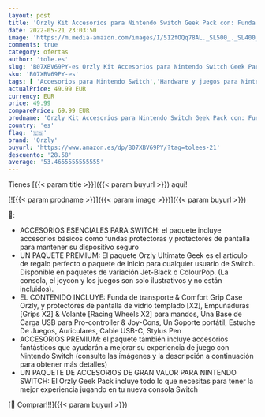```yaml
---
layout: post
title: 'Orzly Kit Accesorios para Nintendo Switch Geek Pack con: Funda y Protector de Pantalla Switch  Empuñaduras & Volante para mandos Joy-con  Una Base de Carga USB y Un Soporte portátil  y más. [Negro]'
date: 2022-05-21 23:03:50
image: 'https://m.media-amazon.com/images/I/512fOQq78AL._SL500_._SL400_.jpg'
comments: true
category: ofertas
author: 'tole.es'
slug: 'B07XBV69PY-es Orzly Kit Accesorios para Nintendo Switch Geek Pack con:...'
sku: 'B07XBV69PY-es'
tags: [ 'Accesorios para Nintendo Switch','Hardware y juegos para Nintendo Switch','Kits de accesorios para Nintendo Switch','Videojuegos','nintendo','orzly','🇪🇸', ]
actualPrice: 49.99 EUR
currency: EUR
price: 49.99
comparePrice: 69.99 EUR
prodname: 'Orzly Kit Accesorios para Nintendo Switch Geek Pack con: Funda y Protector de Pantalla Switch  Empuñaduras & Volante para mandos Joy-con  Una Base de Carga USB y Un Soporte portátil  y más. [Negro]'
country: 'es'
flag: '🇪🇸'
brand: 'Orzly'
buyurl: 'https://www.amazon.es/dp/B07XBV69PY/?tag=tolees-21'
descuento: '28.58'
average: '53.4655555555555'
---
```


Tienes [{{< param title >}}]({{< param buyurl >}}) aqui!

[![{{< param prodname >}}]({{< param image >}})]({{< param buyurl >}})

🔎:

- ACCESORIOS ESENCIALES PARA SWITCH: el paquete incluye accesorios básicos como fundas protectoras y protectores de pantalla para mantener su dispositivo seguro
- UN PAQUETE PREMIUM: El paquete Orzly Ultimate Geek es el artículo de regalo perfecto o paquete de inicio para cualquier usuario de Switch. Disponible en paquetes de variación Jet-Black o ColourPop. (La consola, el joycon y los juegos son solo ilustrativos y no están incluidos).
- EL CONTENIDO INCLUYE: Funda de transporte & Comfort Grip Case Orzly, y protectores de pantalla de vidrio templado [X2], Empuñaduras [Grips X2] & Volante [Racing Wheels X2] para mandos, Una Base de Carga USB para Pro-controller & Joy-Cons, Un Soporte portátil, Estuche De Juegos, Auriculares, Cable USB-C, Stylus Pen
- ACCESORIOS PREMIUM: el paquete también incluye accesorios fantásticos que ayudarán a mejorar su experiencia de juego con Nintendo Switch (consulte las imágenes y la descripción a continuación para obtener más detalles)
- UN PAQUETE DE ACCESORIOS DE GRAN VALOR PARA NINTENDO SWITCH: El Orzly Geek Pack incluye todo lo que necesitas para tener la mejor experiencia jugando en tu nueva consola Switch

[🛒 Comprar!!!]({{< param buyurl >}})
